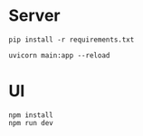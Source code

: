 # Server

```shell
pip install -r requirements.txt

uvicorn main:app --reload
```

# UI

```shell
npm install
npm run dev
```
